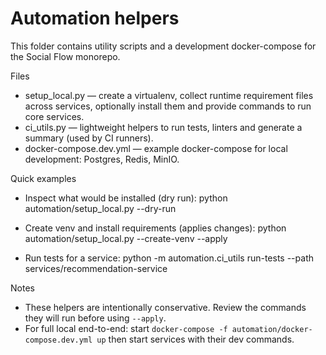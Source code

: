 # Automation helpers

This folder contains utility scripts and a development docker-compose for the Social Flow monorepo.

Files
- setup_local.py — create a virtualenv, collect runtime requirement files across services, optionally install them and provide commands to run core services.
- ci_utils.py — lightweight helpers to run tests, linters and generate a summary (used by CI runners).
- docker-compose.dev.yml — example docker-compose for local development: Postgres, Redis, MinIO.

Quick examples
- Inspect what would be installed (dry run):
  python automation/setup_local.py --dry-run

- Create venv and install requirements (applies changes):
  python automation/setup_local.py --create-venv --apply

- Run tests for a service:
  python -m automation.ci_utils run-tests --path services/recommendation-service

Notes
- These helpers are intentionally conservative. Review the commands they will run before using `--apply`.
- For full local end-to-end: start `docker-compose -f automation/docker-compose.dev.yml up` then start services with their dev commands.
